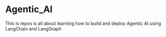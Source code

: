 # Agentic_AI
This is repos is all about learning how to build and deploy Agentic AI using LangChain and LangGraph
